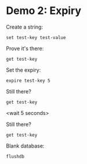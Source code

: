 # Demo 2: Expiry

Create a string:

    set test-key test-value

Prove it's there:

    get test-key

Set the expiry:

    expire test-key 5

Still there?

    get test-key

\<wait 5 seconds>

Still there?

    get test-key

Blank database:

    flushdb
